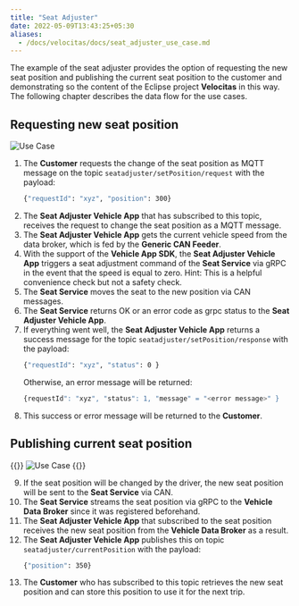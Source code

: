 ```yaml
---
title: "Seat Adjuster"
date: 2022-05-09T13:43:25+05:30
aliases:
  - /docs/velocitas/docs/seat_adjuster_use_case.md
---
```


The example of the seat adjuster provides the option of requesting the new seat position and publishing the current seat position to the customer and demonstrating so the content of the Eclipse project **Velocitas** in this way. The following chapter describes the data flow for the use cases.

## Requesting new seat position

![Use Case](/assets/SeatAdjuster-dataflow-1.svg)

1. The **Customer** requests the change of the seat position as MQTT message on the topic `seatadjuster/setPosition/request` with the payload:
   ```bash
   {"requestId": "xyz", "position": 300}
   ```
2. The **Seat Adjuster Vehicle App** that has subscribed to this topic, receives the request to change the seat position as a MQTT message.
3. The **Seat Adjuster Vehicle App** gets the current vehicle speed from the data broker, which is fed by the **Generic CAN Feeder**.
4. With the support of the **Vehicle App SDK**, the **Seat Adjuster Vehicle App** triggers a seat adjustment command of the **Seat Service** via gRPC in the event that the speed is equal to zero. Hint: This is a helpful convenience check but not a safety check.
5. The **Seat Service** moves the seat to the new position via CAN messages.
6. The **Seat Service** returns OK or an error code as grpc status to the **Seat Adjuster Vehicle App**.
7. If everything went well, the **Seat Adjuster Vehicle App** returns a success message for the topic `seatadjuster/setPosition/response` with the payload:
   ```bash
   {"requestId": "xyz", "status": 0 }
   ```
   Otherwise, an error message will be returned:
   ```bash
   {requestId": "xyz", "status": 1, "message" = "<error message>" }
   ```
8. This success or error message will be returned to the **Customer**.

## Publishing current seat position

{{<raw>}}
<img src="/assets/SeatAdjuster-dataflow-2.svg" alt="Use Case"/>
{{</raw>}}

9. If the seat position will be changed by the driver, the new seat position will be sent to the **Seat Service** via CAN.
10. The **Seat Service** streams the seat position via gRPC to the **Vehicle Data Broker** since it was registered beforehand.
11. The **Seat Adjuster Vehicle App** that subscribed to the seat position receives the new seat position from the **Vehicle Data Broker** as a result.
12. The **Seat Adjuster Vehicle App** publishes this on topic `seatadjuster/currentPosition` with the payload:
    ```bash
    {"position": 350}
    ```
13. The **Customer** who has subscribed to this topic retrieves the new seat position and can store this position to use it for the next trip.

